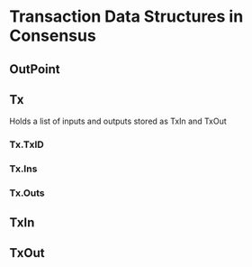 # Transaction Data Structures in Consensus

## OutPoint <a id="TransactionDataStructuresInConsensus-OutPoint"></a>

## Tx <a id="TransactionDataStructuresInConsensus-Tx"></a>

Holds a list of inputs and outputs stored as TxIn and TxOut

### Tx.TxID <a id="TransactionDataStructuresInConsensus-Tx.TxID"></a>

### Tx.Ins <a id="TransactionDataStructuresInConsensus-Tx.Ins"></a>

### Tx.Outs <a id="TransactionDataStructuresInConsensus-Tx.Outs"></a>

## TxIn <a id="TransactionDataStructuresInConsensus-TxIn"></a>

## TxOut <a id="TransactionDataStructuresInConsensus-TxOut"></a>

